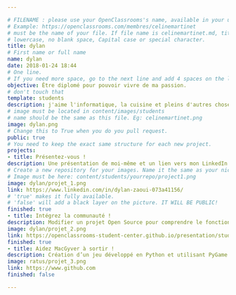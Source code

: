 ```yaml
---

# FILENAME : please use your OpenClassrooms's name, available in your url.
# Example: https://openclassrooms.com/membres/celinemartinet
# must be the name of your file. If file name is celinemartinet.md, title is celinemartinet.
# lowercase, no blank space, Capital case or special character.
title: dylan
# First name or full name
name: dylan
date: 2018-01-24 18:44
# One line.
# If you need more space, go to the next line and add 4 spaces on the left, as in 'description'.
objective: Être diplomé pour pouvoir vivre de ma passion.
# don't touch that
template: students
description: j'aime l'informatique, la cuisine et pleins d'autres choses
# image must be located in content/images/students
# name should be the same as this file. Eg: celinemartinet.png
image: dylan.png
# Change this to True when you do you pull request.
public: true
# You need to keep the exact same structure for each new project.
projects:
- title: Présentez-vous !
description: Une présentation de moi-même et un lien vers mon LinkedIn.
# Create a new repository for your images. Name it the same as your nickname and profile picture.
# Image must be here: content/students/yourrepo/project1.png
image: dylan/projet_1.png
link: https://www.linkedin.com/in/dylan-zaoui-073a41156/
# 'true' makes it fully available.
# 'false' will add a black layer on the picture. IT WILL BE PUBLIC!
finished: true
- title: Intégrez la communauté !
description: Modifier un projet Open Source pour comprendre le fonctionnement de Git, de Github et des pull requests.
image: dylan/projet_2.png
link: https://openclassrooms-student-center.github.io/presentation/students/ratus.html
finished: true
- title: Aidez MacGyver à sortir !
description: Création d’un jeu développé en Python et utilisant PyGame.
image: ratus/projet_3.png
link: https://www.github.com
finished: false

---
```

